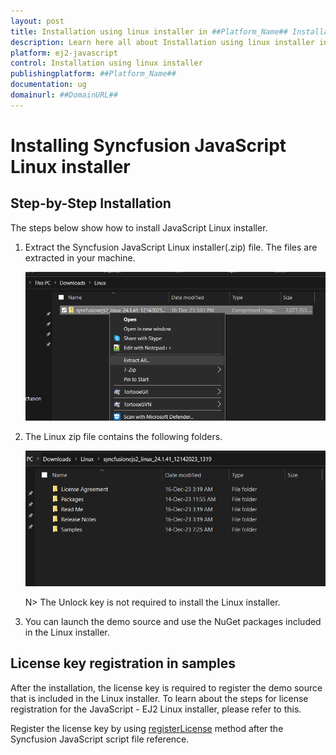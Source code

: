 ```yaml
---
layout: post
title: Installation using linux installer in ##Platform_Name## Installation and upgrade control | Syncfusion
description: Learn here all about Installation using linux installer in Syncfusion ##Platform_Name## Installation and upgrade control of Syncfusion Essential JS 2 and more.
platform: ej2-javascript
control: Installation using linux installer 
publishingplatform: ##Platform_Name##
documentation: ug
domainurl: ##DomainURL##
---
```


# Installing Syncfusion JavaScript Linux installer

## Step-by-Step Installation

The steps below show how to install JavaScript Linux installer.

1. Extract the Syncfusion JavaScript Linux installer(.zip) file. The files are extracted in your machine.

   ![Welcome wizard](images/Linux_Installer1.png)
   

2. The Linux zip file contains the following folders.

   ![License Agreement](images/Linux_Installer2.png)   
   
   N> The Unlock key is not required to install the Linux installer.


4. You can launch the demo source and use the NuGet packages included in the Linux installer.



## License key registration in samples

After the installation, the license key is required to register the demo source that is included in the Linux installer. To learn about the steps for license registration for the JavaScript - EJ2 Linux installer, please refer to this.

Register the license key by using [registerLicense](https://ej2.syncfusion.com/javascript/documentation/licensing/license-key-registration#javascript-es5) method after the Syncfusion JavaScript script file reference.